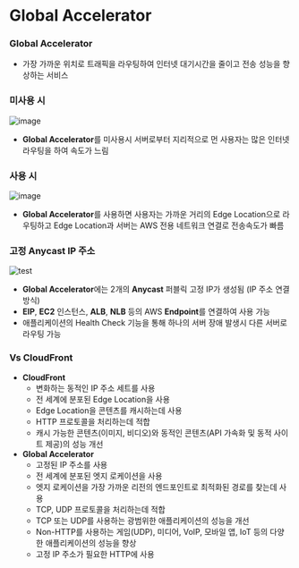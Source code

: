 # Global Accelerator

### Global Accelerator

- 가장 가까운 위치로 트래픽을 라우팅하여 인터넷 대기시간을 줄이고 전송 성능을 향상하는 서비스

### 미사용 시

![image](https://github.com/pokabook/TIL/assets/103029701/56753c9d-b6ea-4a0e-ad5d-48106c6f26ca)

- **Global Accelerator**를 미사용시 서버로부터 지리적으로 먼 사용자는 많은 인터넷 라우팅을 하여 속도가 느림

### 사용 시

![image](https://github.com/pokabook/TIL/assets/103029701/112b4b39-c47f-45e1-bdcd-c36e1807d01b)

- **Global Accelerator**를 사용하면 사용자는 가까운 거리의 Edge Location으로 라우팅하고 Edge Location과 서버는 AWS 전용 네트워크 연결로 전송속도가 빠름

### 고정 Anycast IP 주소
![test](https://github.com/pokabook/TIL/assets/103029701/e8377843-3a51-4192-8bb5-aa3ef6d736de)

- **Global Accelerator**에는 2개의 **Anycast** 퍼블릭 고정 IP가 생성됨 (IP 주소 연결 방식)
- **EIP**, **EC2** 인스턴스, **ALB**, **NLB** 등의 AWS **Endpoint**를 연결하여 사용 가능
- 애플리케이션의 Health Check 기능을 통해 하나의 서버 장애 발생시 다른 서버로 라우팅 가능

### Vs CloudFront

- **CloudFront**
    - 변화하는 동적인 IP 주소 세트를 사용
    - 전 세계에 분포된 Edge Location을 사용
    - Edge Location을 콘텐츠를 캐시하는데 사용
    - HTTP 프로토콜을 처리하는데 적합
    - 캐시 가능한 콘텐츠(이미지, 비디오)와 동적인 콘텐츠(API 가속화 및 동적 사이트 제공)의 성능 개선
- **Global Accelerator**
    - 고정된 IP 주소를 사용
    - 전 세계에 분포된 엣지 로케이션을 사용
    - 엣지 로케이션을 가장 가까운 리전의 엔드포인트로 최적화된 경로를 찾는데 사용
    - TCP, UDP 프로토콜을 처리하는데 적합
    - TCP 또는 UDP를 사용하는 광범위한 애플리케이션의 성능을 개선
    - Non-HTTP를 사용하는 게임(UDP), 미디어, VoIP, 모바일 앱, IoT 등의 다양한 애플리케이션의 성능을 향상
    - 고정 IP 주소가 필요한 HTTP에 사용